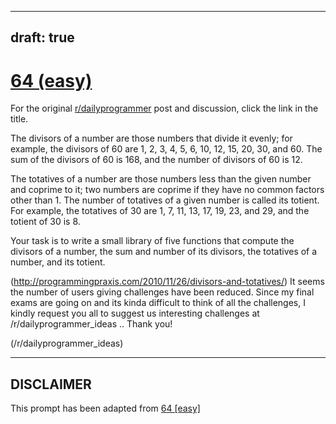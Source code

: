 ---
draft: true
----

# [64 (easy)](https://www.reddit.com/r/dailyprogrammer/comments/uzx8b/6132012_challenge_64_easy/)

For the original [r/dailyprogrammer](https://www.reddit.com/r/dailyprogrammer/) post and discussion, click the link in the title.

The divisors of a number are those numbers that divide it evenly; for example, the divisors of 60 are 1, 2, 3, 4, 5, 6, 10, 12, 15, 20, 30, and 60. The sum of the divisors of 60 is 168, and the number of divisors of 60 is 12.

The totatives of a number are those numbers less than the given number and coprime to it; two numbers are coprime if they have no common factors other than 1. The number of totatives of a given number is called its totient. For example, the totatives of 30 are 1, 7, 11, 13, 17, 19, 23, and 29, and the totient of 30 is 8.

Your task is to write a small library of five functions that compute the divisors of a number, the sum and number of its divisors, the totatives of a number, and its totient.

(http://programmingpraxis.com/2010/11/26/divisors-and-totatives/)
It seems the number of users giving challenges have been reduced. Since my final exams are going on and its kinda difficult to think of all the challenges, I kindly request you all to suggest us interesting challenges at /r/dailyprogrammer_ideas .. Thank you!

(/r/dailyprogrammer_ideas)

----
## **DISCLAIMER**
This prompt has been adapted from [64 [easy]](https://www.reddit.com/r/dailyprogrammer/comments/uzx8b/6132012_challenge_64_easy/
)

